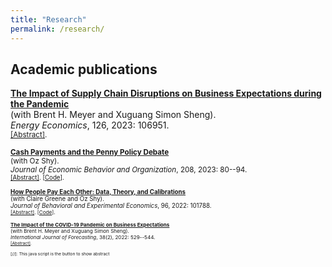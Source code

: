 ```yaml
---
title: "Research"
permalink: /research/
---
```


## Academic publications

[**The Impact of Supply Chain Disruptions on Business Expectations during the Pandemic**](https://doi.org/10.1016/j.eneco.2023.106951) \
(with Brent H. Meyer and Xuguang Simon Sheng). \
_Energy Economics_, 126, 2023: 106951. \
<small><a href="#/" onclick="visib('CovidBIEv2')">[Abstract]</a>.
<div id="CovidBIEv2" style="display: none; text-align: justify; line-height: 1.1; margin: -1em 0em 1em 0em" ><small>
Utilizing the Federal Reserve Bank of Atlanta’s Business Inflation Expectations (BIE) survey, which has been continuously collecting subjective probability distributions over own-firm future unit costs since October 2011, we document two facts about firms’ marginal cost expectations and risk during the COVID-19 pandemic. First, in the early months of the pandemic, firms, on net, saw COVID-19 largely as a demand shock and lowered their one-year ahead expectations. However, as the pandemic wore on, firms’ one-year ahead unit cost expectations rose sharply alongside their views on supply chain and operating capacity disruptions. Second, the balance of unit cost risks shifted sharply over the course of the pandemic and by the end of 2022, upside risks had sharply outweighed perceived downside risks over the year ahead. We find that both positive demand shocks (e.g. large order backlogs) and negative supply shocks (e.g. long supplier delivery times and labor shortages) have contributed to elevated short-term unit cost expectations and risk. Specifically, supply shocks accounted for roughly 40% of the increase in manufacturers’ and nearly one-third of service-providers’ unit cost expectations.</small></div>

[**Cash Payments and the Penny Policy Debate**](https://doi.org/10.1016/j.jebo.2023.01.024) \
(with Oz Shy). \
*Journal of Economic Behavior and Organization*, 208, 2023: 80--94. \
<small><a href="#/" onclick="visib('PennyPolicy')">[Abstract]</a>. [[Code](https://github.com/brianprescott/change-burden)].
<div id="PennyPolicy" style="display: none; text-align: justify; line-height: 1.1; margin: -1em 0em 1em 0em" ><small>
This article constructs a model of optimal consumer-merchant exchange of cash payments. We use consumer payment choice diary data to quantify the burden of exchanging currency notes and coins. The model is then applied to analyze a policy debate whether to eliminate the penny coin from circulation. We find that penny elimination would reduce the burden of exchanging cash but will not have any significant inflationary consequences caused by price rounding. Surprisingly, a removal of both the penny and nickel coins from circulation would slightly increase (not decrease) the burden relative to penny elimination only.</small></div>

[**How People Pay Each Other: Data, Theory, and Calibrations**](https://doi.org/10.1016/j.socec.2021.101788) \
(with Claire Greene and Oz Shy). \
_Journal of Behavioral and Experimental Economics_, 96, 2022: 101788. \
<small><a href="#/" onclick="visib('p2p')">[Abstract]</a>. [[Code](https://github.com/ozshy/p2p)].
<div id="p2p" style="display: none; text-align: justify; line-height: 1.1; margin: -1em 0em 1em 0em" ><small>
Using a representative sample of the U.S. adult population, we analyze which payment methods consumers use to pay other consumers (p2p) and how these choices depend on transaction and demographic characteristics. We construct a random matching model of consumers with diverse preferences over the use of payment methods for p2p payments. The model is calibrated to the share of p2p payments made with cash, checks, and electronic technologies from 2015 to 2019. We find about two-thirds of consumers have a first p2p payment preference for cash. One-third rank checks first. Approximately 94 percent of consumers rank electronic technologies second.</small></div>

[**The Impact of the COVID-19 Pandemic on Business Expectations**](https://doi.org/10.1016/j.ijforecast.2021.02.009) \
(with Brent H. Meyer and Xuguang Simon Sheng). \
_International Journal of Forecasting_, 38(2), 2022: 529--544. \
<small><a href="#/" onclick="visib('CovidBIE')">[Abstract]</a>.
<div id="CovidBIE" style="display: none; text-align: justify; line-height: 1.1; margin: -1em 0em 1em 0em" ><small>
We document and evaluate how businesses are reacting to the COVID-19 crisis through August 2020. First, on net, firms see the shock (thus far) largely as a demand rather than supply shock. A greater share of firms report significant or severe disruptions to sales activity than to supply chains. We compare these measures of disruption to their expected changes in selling prices and find that, even for firms that report supply chain disruptions, they expect to lower near-term selling prices on average. We also show that firms are engaging in wage cuts and expect to trim wages further before the end of 2020. These cuts stem from firms that have been disproportionally negatively impacted by the pandemic. Second, firms (like professional forecasters) have responded to the COVID-19 pandemic by lowering their one-year-ahead inflation expectations. These responses stand in stark contrast to that of household inflation expectations (as measured by the University of Michigan or the New York Fed). Indeed, firms’ one-year-ahead inflation expectations fell precipitously (to a series low) following the onset of the pandemic, while household measures of inflation expectations jumped markedly. Third, despite the dramatic decline in firms’ near-term inflation expectations, their longer-run inflation expectations have remained relatively stable.</small></div>


[//]: This java script is the button to show abstract
<script>
 function visib(id) {
  var x = document.getElementById(id);
  if (x.style.display === "block") {
    x.style.display = "none";
  } else {
    x.style.display = "block";
  }
}
</script>